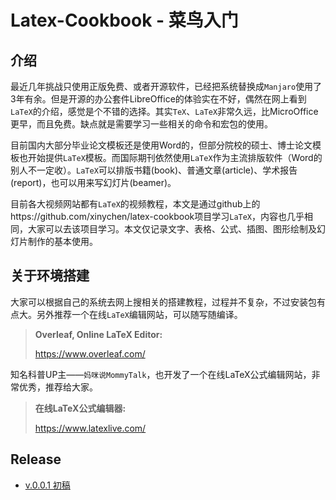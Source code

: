 # Latex-Cookbook - 菜鸟入门

## 介绍

最近几年挑战只使用正版免费、或者开源软件，已经把系统替换成`Manjaro`使用了3年有余。但是开源的办公套件LibreOffice的体验实在不好，偶然在网上看到`LaTeX`的介绍，感觉是个不错的选择。其实`TeX`、`LaTeX`非常久远，比MicroOffice更早，而且免费。缺点就是需要学习一些相关的命令和宏包的使用。

目前国内大部分毕业论文模板还是使用Word的，但部分院校的硕士、博士论文模板也开始提供`LaTeX`模板。而国际期刊依然使用`LaTeX`作为主流排版软件（Word的别人不一定收）。`LaTeX`可以排版书籍(book)、普通文章(article)、学术报告(report)，也可以用来写幻灯片(beamer)。

目前各大视频网站都有`LaTeX`的视频教程，本文是通过github上的https://github.com/xinychen/latex-cookbook项目学习`LaTeX`，内容也几乎相同，大家可以去该项目学习。本文仅记录文字、表格、公式、插图、图形绘制及幻灯片制作的基本使用。

## 关于环境搭建

大家可以根据自己的系统去网上搜相关的搭建教程，过程并不复杂，不过安装包有点大。另外推荐一个在线`LaTeX`编辑网站，可以随写随编译。

> **Overleaf, Online LaTeX Editor:**
> 
> https://www.overleaf.com/

知名科普UP主——`妈咪说MommyTalk`，也开发了一个在线LaTeX公式编辑网站，非常优秀，推荐给大家。

> **在线LaTeX公式编辑器:**
> 
> https://www.latexlive.com/


## Release

- [v.0.0.1 初稿](https://github.com/siyingcheng/Latex-Cookbook/releases)